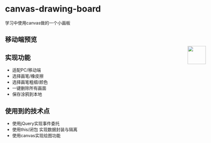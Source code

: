 # canvas-drawing-board
学习中使用canvas做的一个小画板

## 移动端预览
<img src="https://github.com/lynchuh/canvas-drawing-board/blob/master/preview.png" style="height:60px;width:60px;position:absolute;right:70px;margin-top:-10px">

## 实现功能

- 适配PC/移动端
- 选择画笔/橡皮擦
- 选择画笔粗细/颜色
- 一键删除所有画面
- 保存涂鸦到本地



## 使用到的技术点
- 使用jQuery实现事件委托
- 使用this/闭包 实现数据封装与隔离
- 使用canvas实现绘图功能
